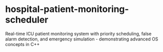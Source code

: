 # hospital-patient-monitoring-scheduler
Real-time ICU patient monitoring system with priority scheduling, false alarm detection, and emergency simulation - demonstrating advanced OS concepts in C++
